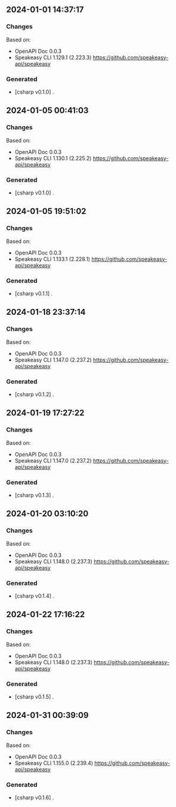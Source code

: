 

## 2024-01-01 14:37:17
### Changes
Based on:
- OpenAPI Doc 0.0.3 
- Speakeasy CLI 1.129.1 (2.223.3) https://github.com/speakeasy-api/speakeasy
### Generated
- [csharp v0.1.0] .

## 2024-01-05 00:41:03
### Changes
Based on:
- OpenAPI Doc 0.0.3 
- Speakeasy CLI 1.130.1 (2.225.2) https://github.com/speakeasy-api/speakeasy
### Generated
- [csharp v0.1.0] .

## 2024-01-05 19:51:02
### Changes
Based on:
- OpenAPI Doc 0.0.3 
- Speakeasy CLI 1.133.1 (2.228.1) https://github.com/speakeasy-api/speakeasy
### Generated
- [csharp v0.1.1] .

## 2024-01-18 23:37:14
### Changes
Based on:
- OpenAPI Doc 0.0.3 
- Speakeasy CLI 1.147.0 (2.237.2) https://github.com/speakeasy-api/speakeasy
### Generated
- [csharp v0.1.2] .

## 2024-01-19 17:27:22
### Changes
Based on:
- OpenAPI Doc 0.0.3 
- Speakeasy CLI 1.147.0 (2.237.2) https://github.com/speakeasy-api/speakeasy
### Generated
- [csharp v0.1.3] .

## 2024-01-20 03:10:20
### Changes
Based on:
- OpenAPI Doc 0.0.3 
- Speakeasy CLI 1.148.0 (2.237.3) https://github.com/speakeasy-api/speakeasy
### Generated
- [csharp v0.1.4] .

## 2024-01-22 17:16:22
### Changes
Based on:
- OpenAPI Doc 0.0.3 
- Speakeasy CLI 1.148.0 (2.237.3) https://github.com/speakeasy-api/speakeasy
### Generated
- [csharp v0.1.5] .

## 2024-01-31 00:39:09
### Changes
Based on:
- OpenAPI Doc 0.0.3 
- Speakeasy CLI 1.155.0 (2.239.4) https://github.com/speakeasy-api/speakeasy
### Generated
- [csharp v0.1.6] .